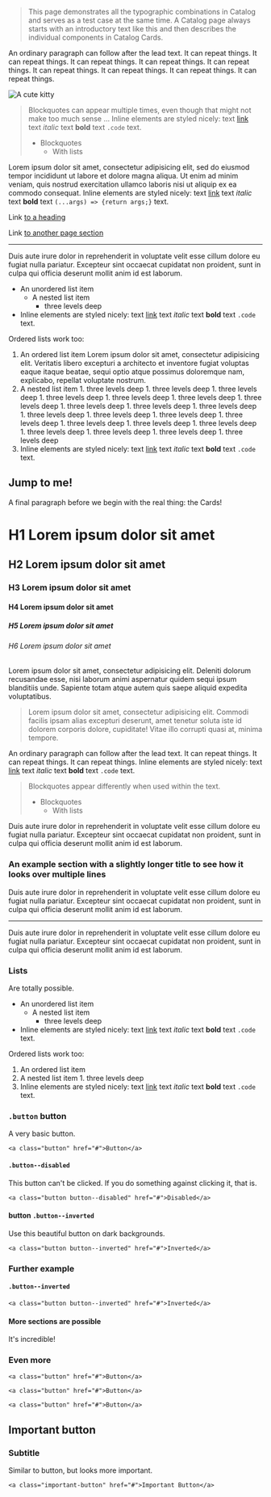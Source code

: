 
> This page demonstrates all the typographic combinations in Catalog and serves as a test case at the same time. A Catalog page always starts with an introductory text like this and then describes the individual components in Catalog Cards.

An ordinary paragraph can follow after the lead text. It can repeat things. It can repeat things. It can repeat things. It can repeat things. It can repeat things. It can repeat things. It can repeat things. It can repeat things. It can repeat things.

![A cute kitty](https://placekitten.com/640/400)

> Blockquotes can appear multiple times, even though that might not make too much sense … Inline elements are styled nicely: text [link](http://example.com) text _italic_ text **bold** text `.code` text.
>
> - Blockquotes
>   - With lists

Lorem ipsum dolor sit amet, consectetur adipisicing elit, sed do eiusmod
tempor incididunt ut labore et dolore magna aliqua. Ut enim ad minim veniam,
quis nostrud exercitation ullamco laboris nisi ut aliquip ex ea commodo
consequat. Inline elements are styled nicely: text [link](http://example.com) text _italic_ text **bold** text `(...args) => {return args;}` text.

Link [to a heading](#jump-to-me)

Link [to another page section](/specimens#combining-props-and-content)

---

Duis aute irure dolor in reprehenderit in voluptate velit esse
cillum dolore eu fugiat nulla pariatur. Excepteur sint occaecat cupidatat non
proident, sunt in culpa qui officia deserunt mollit anim id est laborum.

- An unordered list item
  - A nested list item
    - three levels deep
- Inline elements are styled nicely: text [link](http://example.com) text _italic_ text **bold** text `.code` text.

Ordered lists work too:

1. An ordered list item Lorem ipsum dolor sit amet, consectetur adipisicing elit. Veritatis libero excepturi a architecto et inventore fugiat voluptas eaque itaque beatae, sequi optio atque possimus doloremque nam, explicabo, repellat voluptate nostrum.
  1. A nested list item
    1. three levels deep
    1. three levels deep
    1. three levels deep
    1. three levels deep
    1. three levels deep
    1. three levels deep
    1. three levels deep
    1. three levels deep
    1. three levels deep
    1. three levels deep
    1. three levels deep
    1. three levels deep
    1. three levels deep
    1. three levels deep
    1. three levels deep
    1. three levels deep
    1. three levels deep
    1. three levels deep
    1. three levels deep
    1. three levels deep
    1. three levels deep
2. Inline elements are styled nicely: text [link](http://example.com) text _italic_ text **bold** text `.code` text.

## Jump to me!

A final paragraph before we begin with the real thing: the Cards!

# H1 Lorem ipsum dolor sit amet

## H2 Lorem ipsum dolor sit amet

### H3 Lorem ipsum dolor sit amet

#### H4 Lorem ipsum dolor sit amet

##### H5 Lorem ipsum dolor sit amet

###### H6 Lorem ipsum dolor sit amet

Lorem ipsum dolor sit amet, consectetur adipisicing elit. Deleniti dolorum recusandae esse, nisi laborum animi aspernatur quidem sequi ipsum blanditiis unde. Sapiente totam atque autem quis saepe aliquid expedita voluptatibus.

> Lorem ipsum dolor sit amet, consectetur adipisicing elit. Commodi facilis ipsam alias excepturi deserunt, amet tenetur soluta iste id dolorem corporis dolore, cupiditate! Vitae illo corrupti quasi at, minima tempore.

An ordinary paragraph can follow after the lead text. It can repeat things. It can repeat things. It can repeat things. Inline elements are styled nicely: text [link](http://example.com) text _italic_ text **bold** text `.code` text.

> Blockquotes appear differently when used within the text.
>
> - Blockquotes
>   - With lists

Duis aute irure dolor in reprehenderit in voluptate velit esse cillum dolore eu fugiat nulla pariatur. Excepteur sint occaecat cupidatat non proident, sunt in culpa qui officia deserunt mollit anim id est laborum.

### An example section with a slightly longer title to see how it looks over multiple lines

Duis aute irure dolor in reprehenderit in voluptate velit esse cillum dolore eu fugiat nulla pariatur. Excepteur sint occaecat cupidatat non proident, sunt in culpa qui officia deserunt mollit anim id est laborum.

---

Duis aute irure dolor in reprehenderit in voluptate velit esse cillum dolore eu fugiat nulla pariatur. Excepteur sint occaecat cupidatat non proident, sunt in culpa qui officia deserunt mollit anim id est laborum.

### Lists

Are totally possible.

- An unordered list item
  - A nested list item
    - three levels deep
- Inline elements are styled nicely: text [link](http://example.com) text _italic_ text **bold** text `.code` text.

Ordered lists work too:

1. An ordered list item
  1. A nested list item
    1. three levels deep
2. Inline elements are styled nicely: text [link](http://example.com) text _italic_ text **bold** text `.code` text.

### `.button` button

A very basic button.

```
<a class="button" href="#">Button</a>
```

#### `.button--disabled`

This button can't be clicked. If you do something against clicking it, that is.

```
<a class="button button--disabled" href="#">Disabled</a>
```

#### button `.button--inverted`

Use this beautiful button on dark backgrounds.

```html|dark
<a class="button button--inverted" href="#">Inverted</a>
```

### Further example

#### `.button--inverted`

```html|dark
<a class="button button--inverted" href="#">Inverted</a>
```

#### More sections are possible

It's incredible!

### Even more

```
<a class="button" href="#">Button</a>
```

```
<a class="button" href="#">Button</a>
```

```
<a class="button" href="#">Button</a>
```

## Important button

### Subtitle

Similar to button, but looks more important.

```
<a class="important-button" href="#">Important Button</a>
```

